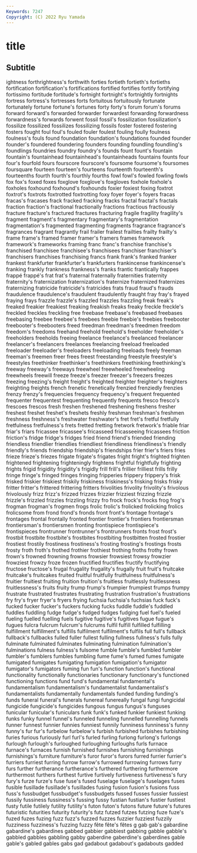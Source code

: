 ```yaml
---
Keywords: 7247
Copyright: (C) 2022 Ryu Yamada
---
```



# title

## Subtitle
ightness
forthrightness's forthwith forties fortieth fortieth's fortieths fortification fortification's fortifications fortified
fortifies fortify fortifying fortissimo fortitude fortitude's fortnight fortnight's fortnightly fortnights
fortress fortress's fortresses forts fortuitous fortuitously fortunate fortunately fortune fortune's
fortunes forty forty's forum forum's forums forward forward's forwarded forwarder
forwardest forwarding forwardness forwardness's forwards forwent fossil fossil's fossilization fossilization's
fossilize fossilized fossilizes fossilizing fossils foster fostered fostering fosters fought
foul foul's fouled fouler foulest fouling foully foulness foulness's fouls
found foundation foundation's foundations founded founder founder's foundered foundering founders
founding foundling foundling's foundlings foundries foundry foundry's founds fount fount's
fountain fountain's fountainhead fountainhead's fountainheads fountains founts four four's fourfold
fours fourscore fourscore's foursome foursome's foursomes foursquare fourteen fourteen's fourteens
fourteenth fourteenth's fourteenths fourth fourth's fourthly fourths fowl fowl's fowled
fowling fowls fox fox's foxed foxes foxglove foxglove's foxgloves foxhole
foxhole's foxholes foxhound foxhound's foxhounds foxier foxiest foxing foxtrot foxtrot's
foxtrots foxtrotted foxtrotting foxy foyer foyer's foyers fracas fracas's fracases
frack fracked fracking fracks fractal fractal's fractals fraction fraction's fractional
fractionally fractions fractious fractiously fracture fracture's fractured fractures fracturing fragile
fragility fragility's fragment fragment's fragmentary fragmentary's fragmentation fragmentation's fragmented fragmenting
fragments fragrance fragrance's fragrances fragrant fragrantly frail frailer frailest frailties
frailty frailty's frame frame's framed framer framer's framers frames framework
framework's frameworks framing franc franc's franchise franchise's franchised franchisee franchisee's
franchisees franchiser franchiser's franchisers franchises franchising francs frank frank's franked
franker frankest frankfurter frankfurter's frankfurters frankincense frankincense's franking frankly frankness
frankness's franks frantic frantically frappes frappé frappé's frat frat's fraternal
fraternally fraternities fraternity fraternity's fraternization fraternization's fraternize fraternized fraternizes fraternizing
fratricide fratricide's fratricides frats fraud fraud's frauds fraudulence fraudulence's fraudulent
fraudulently fraught fray fray's frayed fraying frays frazzle frazzle's frazzled
frazzles frazzling freak freak's freaked freakier freakiest freaking freakish freaks
freaky freckle freckle's freckled freckles freckling free freebase freebase's freebased
freebases freebasing freebee freebee's freebees freebie freebie's freebies freebooter freebooter's
freebooters freed freedman freedman's freedmen freedom freedom's freedoms freehand freehold
freehold's freeholder freeholder's freeholders freeholds freeing freelance freelance's freelanced freelancer
freelancer's freelancers freelances freelancing freeload freeloaded freeloader freeloader's freeloaders freeloading
freeloads freely freeman freeman's freemen freer frees freest freestanding freestyle
freestyle's freestyles freethinker freethinker's freethinkers freethinking freethinking's freeway freeway's freeways
freewheel freewheeled freewheeling freewheels freewill freeze freeze's freezer freezer's freezers
freezes freezing freezing's freight freight's freighted freighter freighter's freighters freighting
freights french frenetic frenetically frenzied frenziedly frenzies frenzy frenzy's frequencies
frequency frequency's frequent frequented frequenter frequentest frequenting frequently frequents fresco
fresco's frescoes frescos fresh freshen freshened freshening freshens fresher freshest
freshet freshet's freshets freshly freshman freshman's freshmen freshness freshness's freshwater
freshwater's fret fret's fretful fretfully fretfulness fretfulness's frets fretted fretting
fretwork fretwork's friable friar friar's friars fricassee fricassee's fricasseed fricasseeing
fricassees friction friction's fridge fridge's fridges fried friend friend's friended
friending friendless friendlier friendlies friendliest friendliness friendliness's friendly friendly's friends
friendship friendship's friendships frier frier's friers fries frieze frieze's friezes
frigate frigate's frigates fright fright's frighted frighten frightened frightening frighteningly
frightens frightful frightfully frighting frights frigid frigidity frigidity's frigidly frill
frill's frillier frilliest frills frilly fringe fringe's fringed fringes fringing
fripperies frippery frippery's frisk frisked friskier friskiest friskily friskiness friskiness's
frisking frisks frisky fritter fritter's frittered frittering fritters frivolities frivolity
frivolity's frivolous frivolously frizz frizz's frizzed frizzes frizzier frizziest frizzing
frizzle frizzle's frizzled frizzles frizzling frizzy fro frock frock's frocks
frog frog's frogman frogman's frogmen frogs frolic frolic's frolicked frolicking
frolics frolicsome from frond frond's fronds front front's frontage frontage's
frontages frontal frontally fronted frontier frontier's frontiers frontiersman frontiersman's frontiersmen
fronting frontispiece frontispiece's frontispieces frontrunner frontrunner's frontrunners fronts frost frost's
frostbit frostbite frostbite's frostbites frostbiting frostbitten frosted frostier frostiest frostily
frostiness frostiness's frosting frosting's frostings frosts frosty froth froth's frothed
frothier frothiest frothing froths frothy frown frown's frowned frowning frowns
frowsier frowsiest frowsy frowzier frowziest frowzy froze frozen fructified fructifies
fructify fructifying fructose fructose's frugal frugality frugality's frugally fruit fruit's
fruitcake fruitcake's fruitcakes fruited fruitful fruitfully fruitfulness fruitfulness's fruitier fruitiest
fruiting fruition fruition's fruitless fruitlessly fruitlessness fruitlessness's fruits fruity frump
frump's frumpier frumpiest frumps frumpy frustrate frustrated frustrates frustrating frustration
frustration's frustrations fry fry's fryer fryer's fryers frying fuchsia fuchsia's
fuchsias fuck fuck's fucked fucker fucker's fuckers fucking fucks fuddle
fuddle's fuddled fuddles fuddling fudge fudge's fudged fudges fudging fuel
fuel's fueled fueling fuelled fuelling fuels fugitive fugitive's fugitives fugue
fugue's fugues fulcra fulcrum fulcrum's fulcrums fulfil fulfill fulfilled fulfilling
fulfillment fulfillment's fulfills fulfilment fulfilment's fulfils full full's fullback fullback's
fullbacks fulled fuller fullest fulling fullness fullness's fulls fully fulminate
fulminated fulminates fulminating fulmination fulmination's fulminations fulness fulness's fulsome fumble
fumble's fumbled fumbler fumbler's fumblers fumbles fumbling fume fume's fumed
fumes fumigate fumigated fumigates fumigating fumigation fumigation's fumigator fumigator's fumigators
fuming fun fun's function function's functional functionality functionally functionaries functionary
functionary's functioned functioning functions fund fund's fundamental fundamental's fundamentalism fundamentalism's
fundamentalist fundamentalist's fundamentalists fundamentally fundamentals funded funding funding's funds funeral
funeral's funerals funereal funereally fungal fungi fungicidal fungicide fungicide's fungicides
fungous fungus fungus's funguses funicular funicular's funiculars funk funk's funked
funkier funkiest funking funks funky funnel funnel's funneled funneling funnelled
funnelling funnels funner funnest funnier funnies funniest funnily funniness funniness's
funny funny's fur fur's furbelow furbelow's furbish furbished furbishes furbishing
furies furious furiously furl furl's furled furling furlong furlong's furlongs
furlough furlough's furloughed furloughing furloughs furls furnace furnace's furnaces furnish
furnished furnishes furnishing furnishings furnishings's furniture furniture's furor furor's furors
furred furrier furrier's furriers furriest furring furrow furrow's furrowed furrowing
furrows furry furs further furtherance furtherance's furthered furthering furthermore furthermost
furthers furthest furtive furtively furtiveness furtiveness's fury fury's furze furze's
fuse fuse's fused fuselage fuselage's fuselages fuses fusible fusillade fusillade's
fusillades fusing fusion fusion's fusions fuss fuss's fussbudget fussbudget's fussbudgets
fussed fusses fussier fussiest fussily fussiness fussiness's fussing fussy fustian
fustian's fustier fustiest fusty futile futilely futility futility's futon futon's
futons future future's futures futuristic futurities futurity futurity's futz futzed
futzes futzing fuze fuze's fuzed fuzes fuzing fuzz fuzz's fuzzed
fuzzes fuzzier fuzziest fuzzily fuzziness fuzziness's fuzzing fuzzy fête fête's
fêtes g gab gab's gabardine gabardine's gabardines gabbed gabbier gabbiest
gabbing gabble gabble's gabbled gabbles gabbling gabby gaberdine gaberdine's gaberdines
gable gable's gabled gables gabs gad gadabout gadabout's gadabouts gadded
